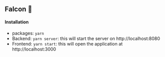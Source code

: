 ## Falcon 🦅

#### Installation

- packages: `yarn`
- Backend: `yarn server`: this will start the server on http://localhost:8080
- Frontend: `yarn start`: this will open the application at http://localhost:3000
